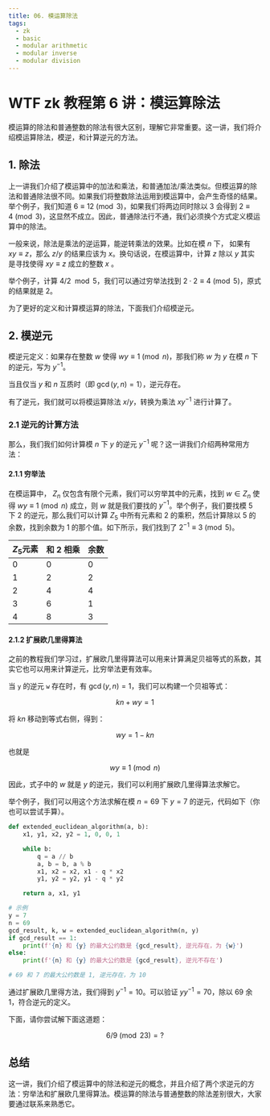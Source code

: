 ```yaml
---
title: 06. 模运算除法
tags:
  - zk
  - basic
  - modular arithmetic
  - modular inverse
  - modular division
---
```


# WTF zk 教程第 6 讲：模运算除法

模运算的除法和普通整数的除法有很大区别，理解它非常重要。这一讲，我们将介绍模运算除法，模逆，和计算逆元的方法。

## 1. 除法

上一讲我们介绍了模运算中的加法和乘法，和普通加法/乘法类似。但模运算的除法和普通除法很不同。如果我们将整数除法运用到模运算中，会产生奇怪的结果。举个例子，我们知道 $6 \equiv 12 \pmod{3}$，如果我们将两边同时除以 3 会得到 $2 \equiv 4 \pmod{3}$，这显然不成立。因此，普通除法行不通，我们必须换个方式定义模运算中的除法。

一般来说，除法是乘法的逆运算，能逆转乘法的效果。比如在模 $n$ 下， 如果有 $xy \equiv z$，那么 $z/y$ 的结果应该为 $x$。换句话说，在模运算中，计算 $z$ 除以 $y$ 其实是寻找使得 $xy \equiv z$ 成立的整数 $x$ 。

举个例子，计算 $4/2 \mod 5$，我们可以通过穷举法找到 $2 \cdot 2 \equiv 4 \pmod{5}$，原式的结果就是 $2$。

为了更好的定义和计算模运算的除法，下面我们介绍模逆元。

## 2. 模逆元

模逆元定义：如果存在整数 $w$ 使得 $wy \equiv 1 \pmod{n}$，那我们称 $w$ 为 $y$ 在模 $n$ 下的逆元，写为 $y^{-1}$。

当且仅当 $y$ 和 $n$ 互质时（即 $\gcd(y,n)=1$），逆元存在。

有了逆元，我们就可以将模运算除法 $x/y$，转换为乘法 $xy^{-1}$ 进行计算了。

### 2.1 逆元的计算方法

那么，我们我们如何计算模 $n$ 下 $y$ 的逆元 $y^{-1}$ 呢？这一讲我们介绍两种常用方法：

#### 2.1.1 穷举法

在模运算中， $Z_n$ 仅包含有限个元素，我们可以穷举其中的元素，找到 $w \in Z_n$ 使得 $wy \equiv 1 \pmod{n}$ 成立，则 $w$ 就是我们要找的 $y^{-1}$。举个例子，我们要找模 $5$ 下 $2$ 的逆元，那么我们可以计算 $Z_5$ 中所有元素和 $2$ 的乘积，然后计算除以 $5$ 的余数，找到余数为 $1$ 的那个值。如下所示，我们找到了 $2^{-1} \equiv 3 \pmod{5}$。

| $Z_5$元素 | 和 2 相乘 | 余数 |
| --------- | --------- | ---- |
| 0         | 0         | 0    |
| 1         | 2         | 2    |
| 2         | 4         | 4    |
| 3         | 6         | 1    |
| 4         | 8         | 3    |

#### 2.1.2 扩展欧几里得算法

之前的教程我们学习过，扩展欧几里得算法可以用来计算满足贝祖等式的系数，其实它也可以用来计算逆元，比穷举法更有效率。

当 `y` 的逆元 `w` 存在时，有 $\gcd(y, n)=1$，我们可以构建一个贝祖等式：

$$
kn + wy = 1
$$

将 $kn$ 移动到等式右侧，得到：

$$
wy = 1 - kn
$$

也就是

$$
wy \equiv 1 \pmod{n}
$$

因此，式子中的 $w$ 就是 $y$ 的逆元，我们可以利用扩展欧几里得算法求解它。

举个例子，我们可以用这个方法求解在模 $n = 69$ 下 $y = 7$ 的逆元，代码如下（你也可以尝试手算）。

```python
def extended_euclidean_algorithm(a, b):
    x1, y1, x2, y2 = 1, 0, 0, 1

    while b:
        q = a // b
        a, b = b, a % b
        x1, x2 = x2, x1 - q * x2
        y1, y2 = y2, y1 - q * y2

    return a, x1, y1

# 示例
y = 7
n = 69
gcd_result, k, w = extended_euclidean_algorithm(n, y)
if gcd_result == 1:
    print(f'{n} 和 {y} 的最大公约数是 {gcd_result}, 逆元存在，为 {w}')
else:
    print(f'{n} 和 {y} 的最大公约数是 {gcd_result}, 逆元不存在')

# 69 和 7 的最大公约数是 1, 逆元存在，为 10
```

通过扩展欧几里得方法，我们得到 $y^{-1}=10$。可以验证 $yy^{-1}=70$，除以 $69$ 余 1，符合逆元的定义。

下面，请你尝试解下面这道题：

$$
6/9 \pmod{23} = ?
$$

## 总结

这一讲，我们介绍了模运算中的除法和逆元的概念，并且介绍了两个求逆元的方法：穷举法和扩展欧几里得算法。模运算的除法与普通整数的除法差别很大，大家要通过联系来熟悉它。
